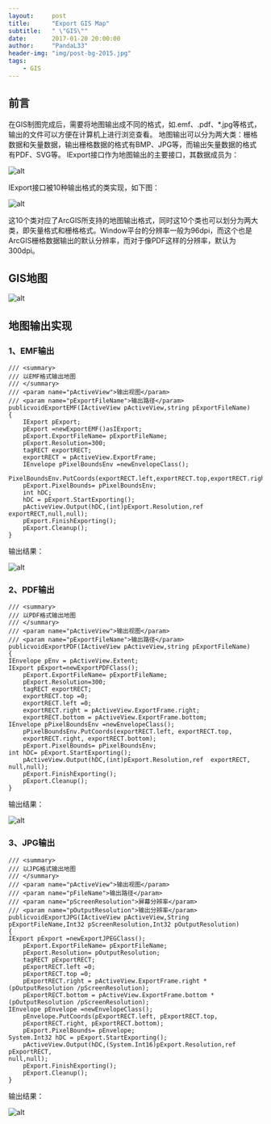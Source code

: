 ```yaml
---
layout:     post
title:      "Export GIS Map"
subtitle:   " \"GIS\""
date:       2017-01-20 20:00:00
author:     "PandaL33"
header-img: "img/post-bg-2015.jpg"
tags:
    - GIS
---
```

## 前言

在GIS制图完成后，需要将地图输出成不同的格式，如.emf、.pdf、*.jpg等格式，输出的文件可以方便在计算机上进行浏览查看。
地图输出可以分为两大类：栅格数据和矢量数据，输出栅格数据的格式有BMP、JPG等，而输出矢量数据的格式有PDF、SVG等。
IExport接口作为地图输出的主要接口，其数据成员为：

![alt](http://github.com/PandaL33/PandaL33.github.io/in-post/export-map/export-map/export-map-1.jpeg)

IExport接口被10种输出格式的类实现，如下图：

![alt](http://github.com/PandaL33/PandaL33.github.io/in-post/export-map/export-map/export-map-2.jpeg)

这10个类对应了ArcGIS所支持的地图输出格式，同时这10个类也可以划分为两大类，即矢量格式和栅格格式。Window平台的分辨率一般为96dpi，而这个也是ArcGIS栅格数据输出的默认分辨率，而对于像PDF这样的分辨率，默认为300dpi。

## GIS地图

![alt](http://github.com/PandaL33/PandaL33.github.io/in-post/export-map/export-map/export-map-3.jpeg)

## 地图输出实现

### 1、EMF输出
```
/// <summary>
/// 以EMF格式输出地图
/// </summary>
/// <param name="pActiveView">输出视图</param>
/// <param name="pExportFileName">输出路径</param>
publicvoidExportEMF(IActiveView pActiveView,string pExportFileName)
{
    IExport pExport;
    pExport =newExportEMF()asIExport;
    pExport.ExportFileName= pExportFileName;
    pExport.Resolution=300;
    tagRECT exportRECT;
    exportRECT = pActiveView.ExportFrame;
    IEnvelope pPixelBoundsEnv =newEnvelopeClass();
    PixelBoundsEnv.PutCoords(exportRECT.left,exportRECT.top,exportRECT.right,exportRECT.bottom);
    pExport.PixelBounds= pPixelBoundsEnv;
    int hDC;
    hDC = pExport.StartExporting();
    pActiveView.Output(hDC,(int)pExport.Resolution,ref  exportRECT,null,null);
    pExport.FinishExporting();
    pExport.Cleanup();
}
```

输出结果：

![alt](http://github.com/PandaL33/PandaL33.github.io/in-post/export-map/export-map/export-map-4.jpeg)

### 2、PDF输出
```
/// <summary>
/// 以PDF格式输出地图
/// </summary>
/// <param name="pActiveView">输出视图</param>
/// <param name="pExportFileName">输出路径</param>
publicvoidExportPDF(IActiveView pActiveView,string pExportFileName)
{
IEnvelope pEnv = pActiveView.Extent;
IExport pExport=newExportPDFClass();
    pExport.ExportFileName= pExportFileName;
    pExport.Resolution=300;
    tagRECT exportRECT;
    exportRECT.top =0;
    exportRECT.left =0;
    exportRECT.right = pActiveView.ExportFrame.right;
    exportRECT.bottom = pActiveView.ExportFrame.bottom;
IEnvelope pPixelBoundsEnv =newEnvelopeClass();
    pPixelBoundsEnv.PutCoords(exportRECT.left, exportRECT.top,
    exportRECT.right, exportRECT.bottom);
    pExport.PixelBounds= pPixelBoundsEnv;
int hDC= pExport.StartExporting();
    pActiveView.Output(hDC,(int)pExport.Resolution,ref  exportRECT,
null,null);
    pExport.FinishExporting();
    pExport.Cleanup();
}
```
输出结果：

![alt](http://github.com/PandaL33/PandaL33.github.io/in-post/export-map/export-map/export-map-5.jpeg)

### 3、JPG输出
```
/// <summary>
/// 以JPG格式输出地图
/// </summary>
/// <param name="pActiveView">输出视图</param>
/// <param name="pFileName">输出路径</param>
/// <param name="pScreenResolution">屏幕分辨率</param>
/// <param name="pOutputResolution">输出分辨率</param>
publicvoidExportJPG(IActiveView pActiveView,String pExportFileName,Int32 pScreenResolution,Int32 pOutputResolution)
{
IExport pExport =newExportJPEGClass();
    pExport.ExportFileName= pExportFileName;
    pExport.Resolution= pOutputResolution;
    tagRECT pExportRECT;
    pExportRECT.left =0;
    pExportRECT.top =0;
    pExportRECT.right = pActiveView.ExportFrame.right *
(pOutputResolution /pScreenResolution);
    pExportRECT.bottom = pActiveView.ExportFrame.bottom *
(pOutputResolution /pScreenResolution);
IEnvelope pEnvelope =newEnvelopeClass();
    pEnvelope.PutCoords(pExportRECT.left, pExportRECT.top,
    pExportRECT.right, pExportRECT.bottom);
    pExport.PixelBounds= pEnvelope;
System.Int32 hDC = pExport.StartExporting();
    pActiveView.Output(hDC,(System.Int16)pExport.Resolution,ref  pExportRECT,
null,null);
    pExport.FinishExporting();
    pExport.Cleanup();
}
```
输出结果：

![alt](http://github.com/PandaL33/PandaL33.github.io/in-post/export-map/export-map/export-map-6.jpeg)